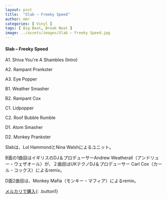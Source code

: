 ```yaml
---
layout: post
title:  "Slab – Freeky Speed"
author: mmr
categories: [ Vinyl ]
tags: [ Big Beat, Break Beat ]
image: ../assets/images/Slab – Freeky Speed.jpg
---
```


#### Slab – Freeky Speed

A1. Shiva You're A Shambles (Intro)

A2. Rampant Prankster

A3. Eye Popper

B1. Weather Smasher

B2. Rampant Cox

C1. Lidpopper

C2. Roof Bubble Rumble

D1. Atom Smasher

D2. Monkey Prankster

Slabは、Lol HammondとNina Walshによるユニット。

B面の1曲目はイギリスのDJ＆プロデューサーAndrew Weatherall（アンドリュー・ウェザオール）が、２曲目はUKテクノDJ＆プロデューサー Carl Cox（カール・コックス）によるremix。

D面2曲目は、Monkey Mafia（モンキー・マフィア）によるremix。


[メルカリで購入](https://jp.mercari.com/item/m96913326161){: .button1}

